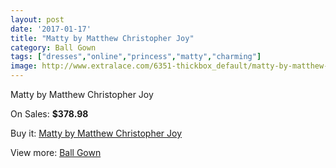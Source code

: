 ```yaml
---
layout: post
date: '2017-01-17'
title: "Matty by Matthew Christopher Joy"
category: Ball Gown
tags: ["dresses","online","princess","matty","charming"]
image: http://www.extralace.com/6351-thickbox_default/matty-by-matthew-christopher-joy.jpg
---
```

Matty by Matthew Christopher Joy

On Sales: **$378.98**
<a href="https://www.extralace.com/ball-gown/3013-matty-by-matthew-christopher-joy.html"><amp-img layout="responsive" width="600" height="600" src="//www.extralace.com/6351-thickbox_default/matty-by-matthew-christopher-joy.jpg" alt="Matty by Matthew Christopher Joy 0" /></a>
<a href="https://www.extralace.com/ball-gown/3013-matty-by-matthew-christopher-joy.html"><amp-img layout="responsive" width="600" height="600" src="//www.extralace.com/6352-thickbox_default/matty-by-matthew-christopher-joy.jpg" alt="Matty by Matthew Christopher Joy 1" /></a>

Buy it: [Matty by Matthew Christopher Joy](https://www.extralace.com/ball-gown/3013-matty-by-matthew-christopher-joy.html "Matty by Matthew Christopher Joy")

View more: [Ball Gown](https://www.extralace.com/3-ball-gown "Ball Gown")